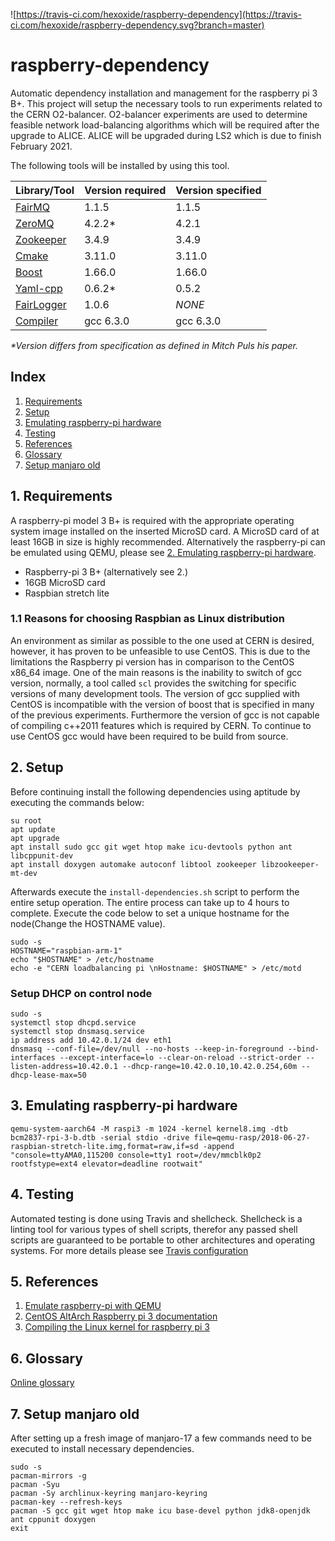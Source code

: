 ![https://travis-ci.com/hexoxide/raspberry-dependency](https://travis-ci.com/hexoxide/raspberry-dependency.svg?branch=master)

# raspberry-dependency
Automatic dependency installation and management for the raspberry pi 3 B+. This project will setup the necessary tools to run experiments related to the CERN O2-balancer. O2-balancer experiments are used to determine feasible network load-balancing algorithms which will be required after the upgrade to ALICE. ALICE will be upgraded during LS2 which is due to finish February 2021.

The following tools will be installed by using this tool.
  
| Library/Tool                                            	| Version required 		| Version specified	|
|-----------------------------------------------------------|-----------------------|-------------------|
| [FairMQ](https://github.com/FairRootGroup/FairMQ)       	| 1.1.5      			| 1.1.5				|
| [ZeroMQ](https://github.com/zeromq/libzmq)              	| 4.2.2*     			| 4.2.1				|
| [Zookeeper](https://zookeeper.apache.org/)              	| 3.4.9      			| 3.4.9				|
| [Cmake](https://github.com/Kitware/CMake)               	| 3.11.0     			| 3.11.0			|
| [Boost](https://www.boost.org/)                         	| 1.66.0     			| 1.66.0			|
| [Yaml-cpp](https://github.com/jbeder/yaml-cpp)          	| 0.6.2*     			| 0.5.2				|
| [FairLogger](https://github.com/FairRootGroup/FairLogger)	| 1.0.6					| _NONE_			|
| [Compiler](https://gcc.gnu.org/)                        	| gcc 6.3.0  			| gcc 6.3.0 		|

_*Version differs from specification as defined in Mitch Puls his paper._

## Index

1. [Requirements](#1-requirements)
2. [Setup](#2-setup)
3. [Emulating raspberry-pi hardware](#3-emulating-raspberry-pi-hardware)
4. [Testing](#4-testing)
5. [References](#5-references)
6. [Glossary](#6-glossary)
6. [Setup manjaro old](#7-setup-manjaro-old)

## 1. Requirements
A raspberry-pi model 3 B+ is required with the appropriate operating system image installed on the inserted MicroSD card. A MicroSD card of at least 16GB in size is highly recommended. Alternatively the raspberry-pi can be emulated using QEMU, please see [2. Emulating raspberry-pi hardware](#3-emulating-raspberry-pi-hardware).

* Raspberry-pi 3 B+ (alternatively see 2.)
* 16GB MicroSD card
* Raspbian stretch lite

### 1.1 Reasons for choosing Raspbian as Linux distribution

An environment as similar as possible to the one used at CERN is desired, however, it has proven to be unfeasible to use CentOS. This is due to the limitations the Raspberry pi version has in comparison to the CentOS x86_64 image. One of the main reasons is the inability to switch of gcc version, normally, a tool called `scl` provides the switching for specific versions of many development tools. The version of gcc supplied with CentOS is incompatible with the version of boost that is specified in many of the previous experiments. Furthermore the version of gcc is not capable of compiling c++2011 features which is required by CERN. To continue to use CentOS gcc would have been required to be build from source.

## 2. Setup

Before continuing install the following dependencies using aptitude by executing the commands below:
```
su root
apt update
apt upgrade
apt install sudo gcc git wget htop make icu-devtools python ant libcppunit-dev 
apt install doxygen automake autoconf libtool zookeeper libzookeeper-mt-dev
```

Afterwards execute the `install-dependencies.sh` script to perform the entire setup operation. The entire process can take up to 4 hours to complete. Execute the code below to set a unique hostname for the node(Change the HOSTNAME value).

```
sudo -s
HOSTNAME="raspbian-arm-1"
echo "$HOSTNAME" > /etc/hostname
echo -e "CERN loadbalancing pi \nHostname: $HOSTNAME" > /etc/motd
```

### Setup DHCP on control node

```
sudo -s
systemctl stop dhcpd.service
systemctl stop dnsmasq.service
ip address add 10.42.0.1/24 dev eth1
dnsmasq --conf-file=/dev/null --no-hosts --keep-in-foreground --bind-interfaces --except-interface=lo --clear-on-reload --strict-order --listen-address=10.42.0.1 --dhcp-range=10.42.0.10,10.42.0.254,60m --dhcp-lease-max=50
```

## 3. Emulating raspberry-pi hardware

`qemu-system-aarch64 -M raspi3 -m 1024 -kernel kernel8.img -dtb bcm2837-rpi-3-b.dtb -serial stdio -drive file=qemu-rasp/2018-06-27-raspbian-stretch-lite.img,format=raw,if=sd -append "console=ttyAMA0,115200 console=tty1 root=/dev/mmcblk0p2 rootfstype=ext4 elevator=deadline rootwait"`

## 4. Testing

Automated testing is done using Travis and shellcheck. Shellcheck is a linting tool for various types of shell scripts, therefor any passed shell scripts are guaranteed to be portable to other architectures and operating systems. For more details please see [Travis configuration](.travis.tml)

## 5. References

1. [Emulate raspberry-pi with QEMU](https://azeria-labs.com/emulate-raspberry-pi-with-qemu/)
2. [CentOS AltArch Raspberry pi 3 documentation](https://wiki.centos.org/SpecialInterestGroup/AltArch/Arm32/RaspberryPi3)
3. [Compiling the Linux kernel for raspberry pi 3](https://devsidestory.com/build-a-64-bit-kernel-for-your-raspberry-pi-3/)

## 6. Glossary

[Online glossary](https://github.com/hexoxide/documentation/blob/master/glossary.md)

## 7. Setup manjaro old

After setting up a fresh image of manjaro-17 a few commands need to be executed to install necessary dependencies.

```
sudo -s
pacman-mirrors -g
pacman -Syu
pacman -Sy archlinux-keyring manjaro-keyring
pacman-key --refresh-keys
pacman -S gcc git wget htop make icu base-devel python jdk8-openjdk ant cppunit doxygen
exit
```
